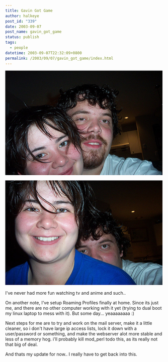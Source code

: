 ```yaml
---
title: Gavin Got Game
author: halkeye
post_id: "339"
date: 2003-09-07
post_name: gavin_got_game
status: publish
tags:
  - people
datetime: 2003-09-07T22:32:09+0800
permalink: /2003/09/07/gavin_got_game/index.html
---
```


![](4201688685_95deeee9ac.jpg)

![](4201688511_0d1e3ddb3e.jpg)

I've never had more fun watching tv and anime and such..

On another note, I've setup Roaming Profiles finally at home. Since its just me, and there are no other computer working with it yet (trying to dual boot my linux laptop to mess with it). But some day... yeaaaaaaaa :)

Next steps for me are to try and work on the mail server, make it a little cleaner, so i don't have large ip access lists, lock it down with a user/password or something, and make the webserver alot more stable and less of a memory hog. i'll probably kill mod_perl todo this, as its really not that big of deal.

And thats my update for now.. I really have to get back into this.
